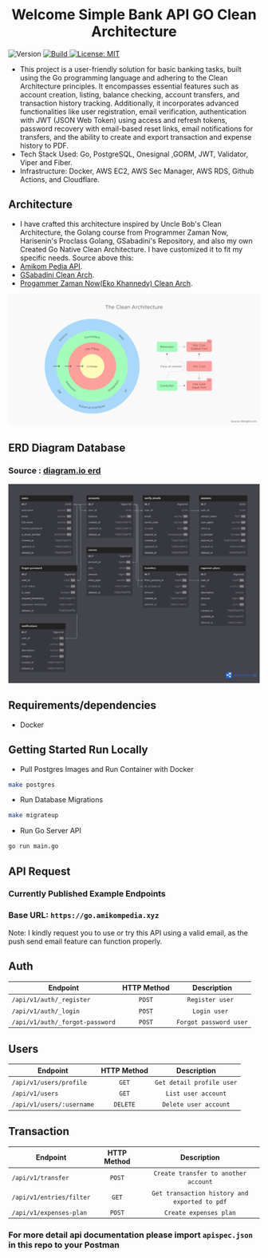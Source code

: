 <h1 align="center">Welcome Simple Bank API GO Clean Architecture</h1>
<p>
  <img alt="Version" src="https://img.shields.io/badge/version-1.0.0-blue.svg?cacheSeconds=2592000" />
  <a href="https://goreportcard.com/badge/github.com/benebobaa/amikom-bri-api" target="_blank">
    <img alt="Build" src="https://goreportcard.com/badge/github.com/benebobaa/amikom-bri-api" />
  </a>
  <a href="#" target="_blank">
    <img alt="License: MIT" src="https://img.shields.io/badge/License-MIT-yellow.svg" />
  </a>

</p>

- This project is a user-friendly solution for basic banking tasks, built using the Go programming language and adhering to the Clean Architecture principles. It encompasses essential features such as account creation, listing, balance checking, account transfers, and transaction history tracking. Additionally, it incorporates advanced functionalities like user registration, email verification, authentication with JWT (JSON Web Token) using access and refresh tokens, password recovery with email-based reset links, email notifications for transfers, and the ability to create and export transaction and expense history to PDF.
- Tech Stack Used: Go, PostgreSQL, Onesignal ,GORM, JWT, Validator, Viper and Fiber.
- Infrastructure: Docker, AWS EC2, AWS Sec Manager, AWS RDS, Github Actions, and Cloudflare.
## Architecture
-  I have crafted this architecture inspired by Uncle Bob's Clean Architecture, the Golang course from Programmer Zaman Now, Harisenin's Proclass Golang, GSabadini's Repository, and also my own Created Go Native Clean Architecture. I have customized it to fit my specific needs. Source above this:
- [Amikom Pedia API](https://github.com/benebobaa/amikom-pedia-api).
- [GSabadini Clean Arch](https://github.com/GSabadini/go-clean-architecture).
- [Progammer Zaman Now(Eko Khannedy) Clean Arch](https://github.com/khannedy/golang-clean-architecture).

![Clean Architecture](clean.png)

## ERD Diagram Database
### Source : [diagram.io erd](https://dbdiagram.io/d/65ccfe1dac844320ae26a809)
![ERD Diagram](erd.png)

## Requirements/dependencies
- Docker


## Getting Started Run Locally

- Pull Postgres Images and Run Container with Docker

```sh
make postgres
```

- Run Database Migrations

```sh
make migrateup
```

- Run Go Server API

```sh
go run main.go
```


## API Request

### Currently Published Example Endpoints
### Base URL: `https://go.amikompedia.xyz`

Note: I kindly request you to use or try this API using a valid email, as the push send email feature can function properly.

## Auth
| Endpoint                                 | HTTP Method |       Description        |
|------------------------------------------|:-----------:|:------------------------:|
| `/api/v1/auth/_register`                       |   `POST`    | `Register user ` |
| `/api/v1/auth/_login`                        |   `POST`    |  `Login user `   |
| `/api/v1/auth/_forgot-password` |   `POST`    |  `Forgot password user`  |

## Users

| Endpoint                                 | HTTP Method |        Description        |
|------------------------------------------|:-----------:|:-------------------------:|
| `/api/v1/users/profile`                        |    `GET`    | `Get detail profile user` |
| `/api/v1/users`                        |    `GET`    |    `List user account`    |
| `/api/v1/users/:username` |  `DELETE`   |   `Delete user account`   |

## Transaction

| Endpoint                                 | HTTP Method |                  Description                  |
|------------------------------------------|:-----------:|:---------------------------------------------:|
| `/api/v1/transfer`                        |   `POST`    |     `Create transfer to another account`      |
| `/api/v1/entries/filter`                        |    `GET`    | `Get transaction history and exported to pdf` |
| `/api/v1/expenses-plan` |   `POST`    |            `Create expenses plan`             |

### For more detail api documentation please import `apispec.json` in this repo to your Postman

